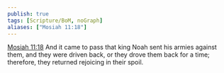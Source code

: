 ```yaml
---
publish: true
tags: [Scripture/BoM, noGraph]
aliases: ["Mosiah 11:18"]
---
```

[Mosiah 11:18](https://churchofjesuschrist.org/study/scriptures/bofm/mosiah/11?lang=eng&id=p18#p18) And it came to pass that king Noah sent his armies against them, and they were driven back, or they drove them back for a time; therefore, they returned rejoicing in their spoil.
